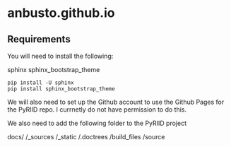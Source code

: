 # anbusto.github.io


## Requirements
You will need to install the following:

sphinx
sphinx_bootstrap_theme

```
pip install -U sphinx
pip install sphinx_bootstrap_theme      

```

We will also need to set up the Github account to use the Github Pages for the PyRIID repo.
I currnetly do not have permission to do this.

We also need to add the following folder to the PyRIID project

docs/
    /_sources
    /_static
    /.doctrees
    /build_files
    /source